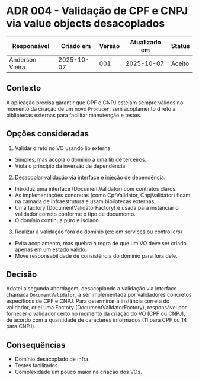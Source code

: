 # ADR 004 - Validação de CPF e CNPJ via value objects desacoplados

| Responsável     | Criado em  | Versão | Atualizado em | Status |
| --------------- | ---------- | ------ | ------------- | ------ |
| Anderson Vieira | 2025-10-07 | 001    | 2025-10-07    | Aceito |

## Contexto

A aplicação precisa garantir que CPF e CNPJ estejam sempre válidos no momento da criação de um novo `Producer`, sem acoplamento direto a bibliotecas externas para facilitar manutenção e testes.

## Opções consideradas

1. Validar direto no VO usando lib externa

- Simples, mas acopla o domínio a uma lib de terceiros.
- Viola o princípio da inversão de dependência

2. Desacoplar validação via interface e injeção de dependência.

- Introduz uma interface (DocumentValidator) com contratos claros.
- As implementações concretas (como CpfValidator, CnpjValidator) ficam na camada de infraestrutura e usam bibliotecas externas.
- Uma factory (DocumentValidatorFactory) é usada para instanciar o validador correto conforme o tipo de documento.
- O domínio continua puro e isolado.

3. Realizar a validação fora do domínio (ex: em services ou controllers)

- Evita acoplamento, mas quebra a regra de que um VO deve ser criado apenas em um estado válido.
- Move responsabilidade de consistência do domínio para fora dele.

## Decisão

Adotei a segunda abordagem, desacoplando a validação via interface chamada `DocumentValidator`, a ser implementada por validadores concretos específicos de CPF e CNPJ.
Para determinar a instância correta do validador, criei uma Factory (DocumentValidatorFactory), responsável por fornecer o validador certo no momento da criação do VO (CPF ou CNPJ), de acordo com a quantidade de caracteres informados (11 para CPF ou 14 para CNPJ).

## Consequências

- Domínio desacoplado de infra.
- Testes facilitados.
- Complexidade um pouco maior na criação dos VOs.
